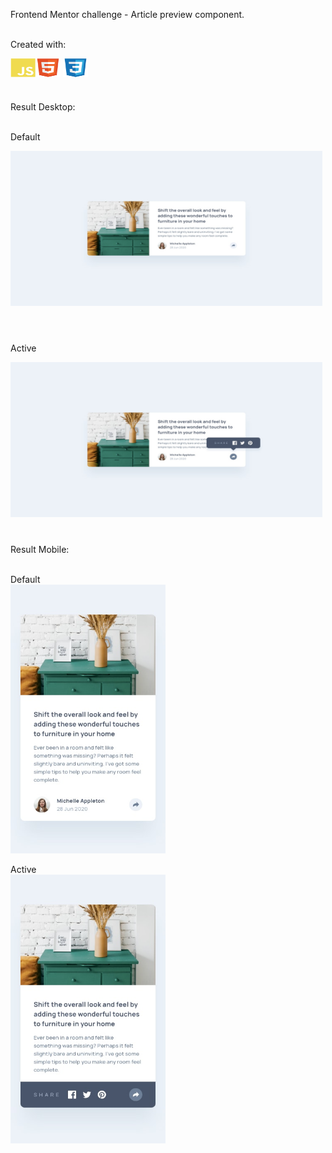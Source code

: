 Frontend Mentor challenge - Article preview component.<br><br>

Created with:

<img align="center" alt="CSS" height="30" width="40" src="https://raw.githubusercontent.com/devicons/devicon/master/icons/javascript/javascript-plain.svg"><img align="center" alt="HTML" height="30" width="40" src="https://raw.githubusercontent.com/devicons/devicon/master/icons/html5/html5-original.svg"> <img align="center" alt="CSS" height="30" width="40" src="https://raw.githubusercontent.com/devicons/devicon/master/icons/css3/css3-original.svg">



#

Result Desktop:<br><br>

Default<br>

<img src="./src/images/design/desktop-design.jpg" alt="article preview component on desktop" width="499" height="248">
<br><br>

#

Active<br>

<img src="./src/images/design/desktop-active-state.jpg" alt="article preview component active state" width="499" height="248">

#

Result Mobile:<br><br>

Default<br>
<img src="./src/images/design/mobile-design.jpg" alt="article preview component on mobile" width="248" height="430">

Active <br>
<img src="./src/images/design/mobile-active-state.jpg" alt="article preview component active state on mobile" width="248" height="430">
